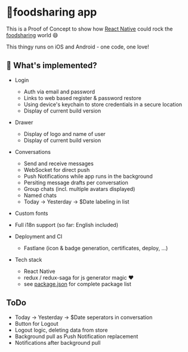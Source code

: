 # 🍴foodsharing app

This is a Proof of Concept to show how [React Native](https://github.com/facebook/react-native) could rock the [foodsharing](https://foodsharing.de) world :smile:

This thingy runs on iOS and Android - one code, one love!


## 🎉 What's implemented?

* Login
  * Auth via email and password
  * Links to web based register & password restore
  * Using device's keychain to store credentials in a secure location
  * Display of current build version

* Drawer
  * Display of logo and name of user
  * Display of current build version

* Conversations
  * Send and receive messages
  * WebSocket for direct push
  * Push Notifications while app runs in the background
  * Persiting message drafts per conversation
  * Group chats (incl. multiple avatars displayed)
  * Named chats
  * Today -> Yesterday -> $Date labeling in list

* Custom fonts
* Full i18n support (so far: English included)

* Deployment and CI
  * Fastlane (icon & badge generation, certificates, deploy, ...)

* Tech stack
  * React Native
  * redux / redux-saga for js generator magic :heart:
  * see [package.json](https://github.com/rastapasta/foodsharing/blob/master/package.json) for complete package list

## ToDo

* Today -> Yesterday -> $Date seperators in conversation
* Button for Logout
* Logout logic, deleting data from store
* Background pull as Push Notification replacement
* Notifications after background pull
